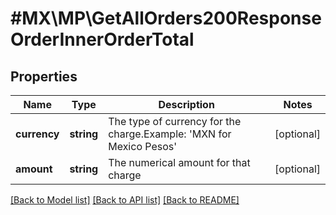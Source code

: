 # #MX\MP\GetAllOrders200ResponseOrderInnerOrderTotal

## Properties

Name | Type | Description | Notes
------------ | ------------- | ------------- | -------------
**currency** | **string** | The type of currency for the charge.Example: 'MXN for Mexico Pesos' | [optional]
**amount** | **string** | The numerical amount for that charge | [optional]


[[Back to Model list]](../) [[Back to API list]](../../Api/MX/MP) [[Back to README]](../../README.md)
